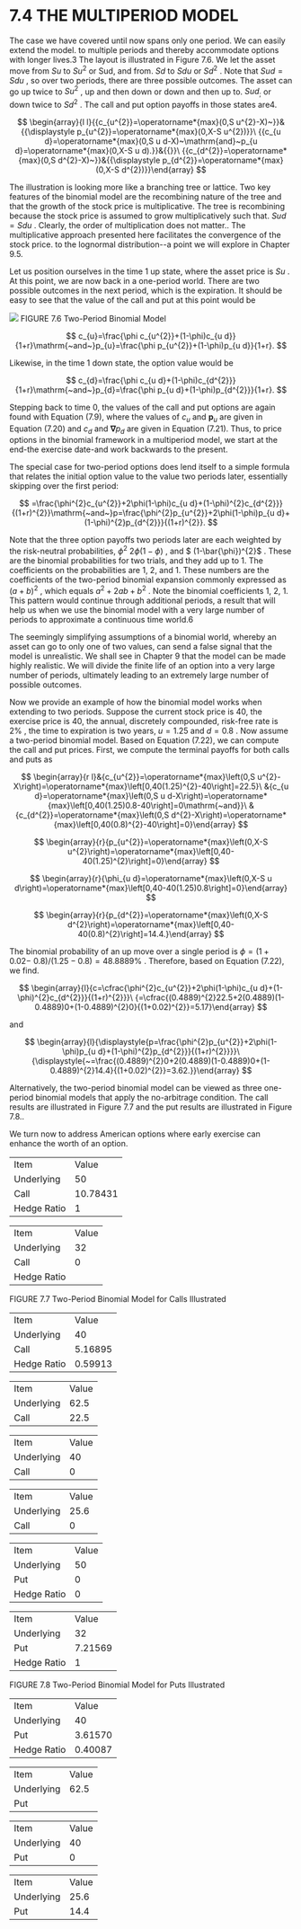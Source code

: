 # 7.4 THE MULTIPERIOD MODEL

The case we have covered until now spans only one period. We can easily extend the model. to multiple periods and thereby accommodate options with longer lives.3 The layout is illustrated in Figure 7.6. We let the asset move from $S u$ to $S u^{2}$ or Sud, and from. $S d$ to $S d u$ or $S d^{2}$ . Note that $S u d=S d u$ , so over two periods, there are three possible outcomes. The asset can go up twice to $S u^{2}$ , up and then down or down and then up to. $S u d_{;}$ or down twice to $S d^{2}$ . The call and put option payoffs in those states are4.

$$
\begin{array}{l l}{{c_{u^{2}}=\operatorname*{max}(0,S u^{2}-X)~}}&{{\displaystyle p_{u^{2}}=\operatorname*{max}(0,X-S u^{2})}}\ {{c_{u d}=\operatorname*{max}(0,S u d-X)~\mathrm{and}~p_{u d}=\operatorname*{max}(0,X-S u d).}}&{{}}\ {{c_{d^{2}}=\operatorname*{max}(0,S d^{2}-X)~}}&{{\displaystyle p_{d^{2}}=\operatorname*{max}(0,X-S d^{2})}}\end{array}
$$

The illustration is looking more like a branching tree or lattice. Two key features of the binomial model are the recombining nature of the tree and that the growth of the stock price is multiplicative. The tree is recombining because the stock price is assumed to grow multiplicatively such that. $S u d=S d u$ . Clearly, the order of multiplication does not matter.. The multiplicative approach presented here facilitates the convergence of the stock price. to the lognormal distribution--a point we will explore in Chapter 9.5.

Let us position ourselves in the time 1 up state, where the asset price is $S u$ .  At this point, we are now back in a one-period world. There are two possible outcomes in the next period, which is the expiration. It should be easy to see that the value of the call and put at this point would be

![](ff60534e24e860b2fe4469b728753f618cf87d654b28287db14451e243d57697.jpg)
FIGURE 7.6 Two-Period Binomial Model

$$
c_{u}=\frac{\phi c_{u^{2}}+(1-\phi)c_{u d}}{1+r}\mathrm{~and~}p_{u}=\frac{\phi p_{u^{2}}+(1-\phi)p_{u d}}{1+r}.
$$

Likewise, in the time 1 down state, the option value would be

$$
c_{d}=\frac{\phi c_{u d}+(1-\phi)c_{d^{2}}}{1+r}\mathrm{~and~}p_{d}=\frac{\phi p_{u d}+(1-\phi)p_{d^{2}}}{1+r}.
$$

Stepping back to time 0, the values of the call and put options are again found with Equation (7.9), where the values of $c_{u}$ and $\boldsymbol{p}_{u}$ are given in Equation (7.20) and $c_{d}$ and $\mathbf{\nabla}p_{d}$ are given in Equation (7.21). Thus, to price options in the binomial framework in a multiperiod model, we start at the end-the exercise date-and work backwards to the present.

The special case for two-period options does lend itself to a simple formula that relates the initial option value to the value two periods later, essentially skipping over the first period:

$$
=\frac{\phi^{2}c_{u^{2}}+2\phi(1-\phi)c_{u d}+(1-\phi)^{2}c_{d^{2}}}{(1+r)^{2}}\mathrm{~and~}p=\frac{\phi^{2}p_{u^{2}}+2\phi(1-\phi)p_{u d}+(1-\phi)^{2}p_{d^{2}}}{(1+r)^{2}}.
$$

Note that the three option payoffs two periods later are each weighted by the risk-neutral probabilities, $\phi^{2}$ $2\phi(1-\phi)$ , and $ (1-\bar{\phi})^{2}$ . These are the binomial probabilities for two trials, and they add up to 1. The coefficients on the probabilities are 1, 2, and 1. These numbers are the coefficients of the two-period binomial expansion commonly expressed as $(a+b)^{2}$ , which equals $a^{2}+2a b+b^{2}$ . Note the binomial coefficients 1, 2, 1. This pattern would continue through additional periods, a result that will help us when we use the binomial model with a very large number of periods to approximate a continuous time world.6

The seemingly simplifying assumptions of a binomial world, whereby an asset can go to only one of two values, can send a false signal that the model is unrealistic. We shall see in Chapter 9 that the model can be made highly realistic. We will divide the finite life of an option into a very large number of periods, ultimately leading to an extremely large number of possible outcomes.

Now we provide an example of how the binomial model works when extending to two periods. Suppose the current stock price is 40, the exercise price is 40, the annual, discretely compounded, risk-free rate is $2\%$ , the time to expiration is two years, $u=1.25$ and $d=0.8$ . Now assume a two-period binomial model. Based on Equation (7.22), we can compute the call and put prices. First, we compute the terminal payoffs for both calls and puts as

$$
\begin{array}{r l}&{c_{u^{2}}=\operatorname*{max}\left(0,S u^{2}-X\right)=\operatorname*{max}\left[0,40(1.25)^{2}-40\right]=22.5}\ &{c_{u d}=\operatorname*{max}\left(0,S u d-X\right)=\operatorname*{max}\left[0,40(1.25)0.8-40\right]=0\mathrm{~and}}\ &{c_{d^{2}}=\operatorname*{max}\left(0,S d^{2}-X\right)=\operatorname*{max}\left[0,40(0.8)^{2}-40\right]=0}\end{array}
$$

$$
\begin{array}{r}{p_{u^{2}}=\operatorname*{max}\left(0,X-S u^{2}\right)=\operatorname*{max}\left[0,40-40(1.25)^{2}\right]=0}\end{array}
$$

$$
\begin{array}{r}{\phi_{u d}=\operatorname*{max}\left(0,X-S u d\right)=\operatorname*{max}\left[0,40-40(1.25)0.8\right]=0}\end{array}
$$

$$
\begin{array}{r}{p_{d^{2}}=\operatorname*{max}\left(0,X-S d^{2}\right)=\operatorname*{max}\left[0,40-40(0.8)^{2}\right]=14.4.}\end{array}
$$

The binomial probability of an up move over a single period is $\phi=(1+0.02-$ $0.8)/(1.25-0.8)=48.8889\%$ . Therefore, based on Equation (7.22), we find.

$$
\begin{array}{l}{c=\cfrac{\phi^{2}c_{u^{2}}+2\phi(1-\phi)c_{u d}+(1-\phi)^{2}c_{d^{2}}}{(1+r)^{2}}}\ {=\cfrac{(0.4889)^{2}22.5+2(0.4889)(1-0.4889)0+(1-0.4889)^{2}0}{(1+0.02)^{2}}=5.17}\end{array}
$$

and

$$
\begin{array}{l}{\displaystyle{p=\frac{\phi^{2}p_{u^{2}}+2\phi(1-\phi)p_{u d}+(1-\phi)^{2}p_{d^{2}}}{(1+r)^{2}}}}\ {\displaystyle{~=\frac{(0.4889)^{2}0+2(0.4889)(1-0.4889)0+(1-0.4889)^{2}14.4}{(1+0.02)^{2}}=3.62.}}\end{array}
$$

Alternatively, the two-period binomial model can be viewed as three one-period binomial models that apply the no-arbitrage condition. The call results are illustrated in Figure 7.7 and the put results are illustrated in Figure 7.8..

We turn now to address American options where early exercise can enhance the worth of an option.

<html><body><table><tr><td>Item</td><td>Value</td></tr><tr><td>Underlying</td><td>50</td></tr><tr><td>Call</td><td>10.78431</td></tr><tr><td>Hedge Ratio</td><td>1</td></tr></table></body></html>

<html><body><table><tr><td>Item</td><td>Value</td></tr><tr><td>Underlying</td><td>32</td></tr><tr><td>Call</td><td>0</td></tr><tr><td>Hedge Ratio</td><td></td></tr></table></body></html>

FIGURE 7.7 Two-Period Binomial Model for Calls Illustrated


<html><body><table><tr><td>Item</td><td>Value</td></tr><tr><td>Underlying</td><td>40</td></tr><tr><td>Call</td><td>5.16895</td></tr><tr><td>Hedge Ratio</td><td>0.59913</td></tr></table></body></html>

<html><body><table><tr><td>Item</td><td>Value</td></tr><tr><td>Underlying</td><td>62.5</td></tr><tr><td>Call</td><td>22.5</td></tr></table></body></html>

<html><body><table><tr><td>Item</td><td>Value</td></tr><tr><td>Underlying</td><td>40</td></tr><tr><td>Call</td><td>0</td></tr></table></body></html>

<html><body><table><tr><td>Item</td><td>Value</td></tr><tr><td>Underlying</td><td>25.6</td></tr><tr><td>Call</td><td>0</td></tr></table></body></html>

<html><body><table><tr><td>Item</td><td>Value</td></tr><tr><td>Underlying</td><td>50</td></tr><tr><td>Put</td><td>0</td></tr><tr><td>Hedge Ratio</td><td>0</td></tr></table></body></html>

<html><body><table><tr><td>Item</td><td>Value</td></tr><tr><td>Underlying</td><td>32</td></tr><tr><td>Put</td><td>7.21569</td></tr><tr><td>Hedge Ratio</td><td>1</td></tr></table></body></html>

FIGURE 7.8 Two-Period Binomial Model for Puts Illustrated


<html><body><table><tr><td>Item</td><td>Value</td></tr><tr><td>Underlying</td><td>40</td></tr><tr><td>Put</td><td>3.61570</td></tr><tr><td>Hedge Ratio</td><td>0.40087</td></tr></table></body></html>

<html><body><table><tr><td>Item</td><td>Value</td></tr><tr><td>Underlying</td><td>62.5</td></tr><tr><td>Put</td><td></td></tr></table></body></html>

<html><body><table><tr><td>Item</td><td>Value</td></tr><tr><td>Underlying</td><td>40</td></tr><tr><td>Put</td><td>0</td></tr></table></body></html>

<html><body><table><tr><td>Item</td><td>Value</td></tr><tr><td>Underlying</td><td>25.6</td></tr><tr><td>Put</td><td>14.4</td></tr></table></body></html>
